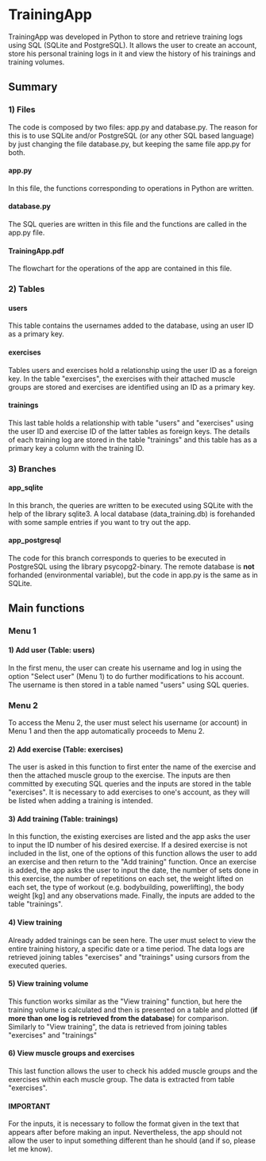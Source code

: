 # TrainingApp
TrainingApp was developed in Python to store and retrieve training logs using SQL (SQLite and PostgreSQL). It allows the user to create an account, store his 
personal training logs in it and view the history of his trainings and training volumes.

## Summary

### 1) Files
The code is composed by two files: app.py and database.py. The reason for this is to use SQLite and/or PostgreSQL (or any other SQL based language) by just changing the file 
database.py, but keeping the same file app.py for both.

#### app.py
In this file, the functions corresponding to operations in Python are written.

#### database.py
The SQL queries are written in this file and the functions are called in the app.py file.

#### TrainingApp.pdf
The flowchart for the operations of the app are contained in this file.

### 2) Tables

#### users
This table contains the usernames added to the database, using an user ID as a primary key.

#### exercises
Tables users and exercises hold a relationship using the user ID as a foreign key. In the table "exercises", the exercises with their attached muscle groups are stored and exercises are identified using an ID as a primary key.

#### trainings
This last table holds a relationship with table "users" and "exercises" using the user ID and exercise ID of the latter tables as foreign keys. The details of each training 
log are stored in the table "trainings" and this table has as a primary key a column with the training ID.

### 3) Branches

#### app_sqlite
In this branch, the queries are written to be executed using SQLite with the help of the library sqlite3. A local database (data_training.db) is forehanded with some sample 
entries if you want to try out the app.

#### app_postgresql
The code for this branch corresponds to queries to be executed in PostgreSQL using the library psycopg2-binary. The remote database is __not__ forhanded (environmental variable), but the code in app.py is the same as in SQLite.

## Main functions

### Menu 1
#### 1) Add user (Table: users)
In the first menu, the user can create his username and log in using the option "Select user" (Menu 1) to do further modifications to his account. The username is then stored in
a table named "users" using SQL queries.

### Menu 2
To access the Menu 2, the user must select his username (or account) in Menu 1 and then the app automatically proceeds to Menu 2.

#### 2) Add exercise (Table: exercises)
The user is asked in this function to first enter the name of the exercise and then the attached muscle group to the exercise. The inputs are then committed by executing SQL queries
and the inputs are stored in the table "exercises". It is necessary to add exercises to one's account, as they will be listed when adding a training is intended.

#### 3) Add training (Table: trainings)
In this function, the existing exercises are listed and the app asks the user to input the ID number of his desired exercise. If a desired exercise is not included in the list, one
of the options of this function allows the user to add an exercise and then return to the "Add training" function. Once an exercise is added, the app asks the user to input the 
date, the number of sets done in this exercise, the number of repetitions on each set, the weight lifted on each set, the type of workout (e.g. bodybuilding, 
powerlifting), the body weight [kg] and any observations made. Finally, the inputs are added to the table "trainings".

#### 4) View training
Already added trainings can be seen here. The user must select to view the entire training history, a specific date or a time period. The data logs are retrieved joining tables 
"exercises" and "trainings" using cursors from the executed queries.

#### 5) View training volume
This function works similar as the "View training" function, but here the training volume is calculated and then is presented on a table and plotted (__if more than one log is
retrieved from the database__) for comparison. Similarly to "View training", the data is retrieved from joining tables "exercises" and "trainings"

#### 6) View muscle groups and exercises
This last function allows the user to check his added muscle groups and the exercises within each muscle group. The data is extracted from table "exercises".

#### __IMPORTANT__
For the inputs, it is necessary to follow the format given in the text that appears after before making an input. Nevertheless, the app should not allow the user to input
something different than he should (and if so, please let me know).

